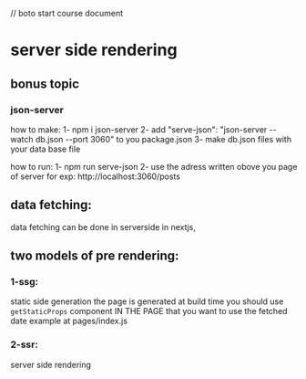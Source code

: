 // boto start course document

# server side rendering

## bonus topic

### json-server

how to make:
1- npm i json-server
2- add "serve-json": "json-server --watch db.json --port 3060" to you package.json
3- make db.json files with your data base file

how to run:
1- npm run serve-json
2- use the adress written obove you page of server for exp: http://localhost:3060/posts

## data fetching:

data fetching can be done in serverside in nextjs,

## two models of pre rendering:

### 1-ssg:

static side generation
the page is generated at build time
you should use `getStaticProps` component IN THE PAGE that you want to use the fetched date
example at pages/index.js

### 2-ssr:

server side rendering
